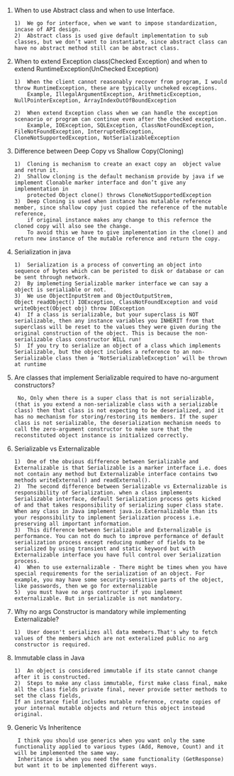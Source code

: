 1.	When to use Abstract class and when to use Interface.

        1)	We go for interface, when we want to impose standardization, incase of API design.
        2)	Abstract class is used give default implementation to sub classes, but we don’t want to instantiate, since abstract class can have no abstract method still can be abstract class.

2.	When to extend Exception class(Checked Exception) and when to extend RuntimeException(UnChecked Exception)

        1)	When the client cannot reasonably recover from program, I would throw RuntimeException, these are typically uncheked exceptions.
            Example, IllegalArgumentException, ArithmeticException, NullPointerException, ArrayIndexOutOfBoundException

        2)	When extend Exception class when we can handle the exception scenaorio or program can continue even after the checked exception.
            Example, IOException, SQLException, ClassNotFoundException, FileNotFoundException, InterruptedException, CloneNotSupportedException, NotSerializableException


3.	Difference between Deep Copy vs Shallow Copy(Cloning)

        1)	Cloning is mechanism to create an exact copy an  object value and retrun it.
        2)	Shallow cloning is the default mechanism provide by java if we implement Clonable marker interface and don’t give any implementation in
            protected Object clone() throws CloneNotSupportedException
        3)	Deep Cloning is used when instance has mutalable reference member, since shallow copy just copied the reference of the mutable reference,
            if original instance makes any change to this refernce the cloned copy will also see the change.
            To avoid this we have to give implementation in the clone() and return new instance of the mutable reference and return the copy.

4.	Serialization in java

        1)	Serialization is a process of converting an object into sequence of bytes which can be peristed to disk or database or can be sent through network.
        2)	By implemeting Serializable marker interface we can say a object is serialiable or not.
        3)	We use ObjectInputStrem and ObjectOutputStrem,
        Object readObject() IOException, ClassNotFoundException and void writeObject(Object obj) throw IOException
        4)	If a class is serializable, but your superclass is NOT serializable, then any instance variables you INHERIT from that superclass will be reset to the values they were given during the original construction of the object. This is because the non- serializable class constructor WILL run!
        5)	If you try to serialize an object of a class which implements Serializable, but the object includes a reference to an non- Serializable class then a ‘NotSerializableException’ will be thrown at runtime

5. Are classes that implement Serializable required to have no-argument constructors?

        No, Only when there is a super class that is not serializable, (that is you extend a non-serializable class with a serializable class) then that class is not expecting to be deserialized, and it has no mechanism for storing/restoring its members. If the super class is not serializable, the deserialization mechanism needs to call the zero-argument constructor to make sure that the reconstituted object instance is initialized correctly.

6.	Serializable vs Externalizable

        1)	One of the obvious difference between Serializable and Externalizable is that Serializable is a marker interface i.e. does not contain any method but Externalizable interface contains two methods writeExternal() and readExternal().
        2)	The second difference between Serializable vs Externalizable is responsibility of Serialization. when a class implements Serializable interface, default Serialization process gets kicked of and that takes responsibility of serializing super class state. When any class in Java implement java.io.Externalizable than its your responsibility to implement Serialization process i.e. preserving all important information.
        3)	This difference between Serializable and Externalizable is performance. You can not do much to improve performance of default serialization process except reducing number of fields to be serialized by using transient and static keyword but with Externalizable interface you have full control over Serialization process.
        4)	When to use externalizable - There might be times when you have special requirements for the serialization of an object. For example, you may have some security-sensitive parts of the object, like passwords, then we go for externalizable
        5)	you must have no args contructor if you implement externalizable. But in serializable is not mandatory.

7.	Why no args Constructor is mandatory while implementing Externalizable?

        1)	User doesn't serializes all data members.That's why to fetch values of the members which are not exteralized public no arg constructor is required.


8.	Immutable class in Java

        1)	An object is considered immutable if its state cannot change after it is constructed.
        2)	Steps to make any class immutable, first make class final, make all the class fields private final, never provide setter methods to set the class fields,
        If an instance field includes mutable reference, create copies of your internal mutable objects and return this object instead original.

9. Generic Vs Inheritence
        
        I think you should use generics when you want only the same functionality applied to various types (Add, Remove, Count) and it will be implemented the same way. 
        Inheritance is when you need the same functionality (GetResponse) but want it to be implemented different ways.
